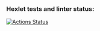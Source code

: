 ### Hexlet tests and linter status:
[![Actions Status](https://github.com/07lu/qa-engineer-project-84/actions/workflows/hexlet-check.yml/badge.svg)](https://github.com/07lu/qa-engineer-project-84/actions)